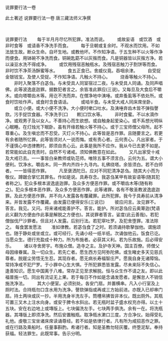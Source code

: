 说罪要行法一卷


此土著述
说罪要行法一卷
唐三藏法师义净撰


　　

说罪要行法
　　每于半月月尽忆所犯罪。准法而说。
　　或故妄语　或饮酒　或非时食等　或请香不净洗手而食。
　　每于旦朝或复余时。不观水而饮用。不如法放生故。断众生命。自坏生地。或教他坏。不作知净语。于五生种不以火等作净而便食。用钵碗不净洗而食。铜碗匙筯不以灰揩而食。凡是铜器皆以灰揩方净。若以澡豆水洗不得成净。
　　或饮用残宿恶触瓶水。及残宿恶触刀子割饼等而食。非时饮不净茶汤酥蜜等水。
　　食五正食已。舍威仪竟。吞咽余津。
　　自受捉金银钱宝。及使人受捉。不作知净语。凡触火不持心。
　　烧香等触火不持心。
　　非时入聚落不白苾刍。与未受具人同室宿过二夜。与未受具人同诵。及同声唱佛。此等波逸底迦罪。据数犯者言之。余皆准此罪应(三说)。又每旦及大食后不嚼木。或向塔嚼齿木等。用讫不洗而弃。在僧净地中洟唾。或弃蚤虱等不依处所。或食时饮啖作声。或食时含食语话。
　　或啮半食。与未受大戒人同床席坐卧。
　　或立小便。或大小便不洗净。大小便时嗽口吐水。及洟唾弃齿木皆不弹指謦欬。污手捉饮食器。不净洗手[口　　敕]口饮水等。
　　非时食蜜。不以水滴作净。或观男子及以女人。不善持心而生欲想。或自触身起爱染心。或不系想光明纵心眠睡。在灯烛光下眠卧。虽有开缘若触火等不持心。或于三宝师僧父母所。起不尊重心。及生嗔忿而不忍受。灭灯火不持心。此等皆是恶作罪。且随要言之。若更有余者随所忆罪。此等皆须对人一说而悔。或有责心者。云何责心。凡出家者。于不谨慎心中违律教时。即须自责心云。此事是我所不应作。我从今已去更不如是。若常能如此自克责时。自然不亏诸戒。须知佛教意在如此。
　　又凡出家受十戒及大戒已去。一一事皆白亲教师或轨范师。唯除五事不须言白。云何为五。谓大小便利。饮净水。嚼齿木。同一界内齐四十九寻内。礼佛绕塔。余皆须白。若不白师者。一一皆得恶作罪。
　　凡至褒洒陀日。应对不同犯清净苾刍。随其大小而为敬仪。蹲踞合掌忆其罪名。作如是说。具寿存念。我苾刍某甲有故妄语等(随其犯者称之)。犯众多根本波逸底迦罪。及众多方便恶作罪。或不嚼齿木等(随有称之)。犯众多根本恶作罪。及众多方便恶作罪。此等诸罪。各有不敬圣教波逸底迦罪。及此方便恶作罪。并不向人发露各有覆藏罪。此所犯罪。我今于具寿前从清净来。并皆发露不作覆藏。由发露已便得安乐(三说已)
　　彼应问言。汝见罪不。答言。我见。又问。将来诸戒能善护不。答言。能护。所对苾刍应云奥箄迦(梵语此义翻为方便由作此事是解脱之方便也)。其说罪者答言。娑度(此云善哉)。若犯僧伽伐尸沙罪者。但且对人发露。后别行法。若犯窣吐罗。及犯舍堕罪。准法除之。
每食罢发愿法
　　准如律教。若苾刍食了之时。若须诵持欹拏伽他。谓施颂也。随于静处或坐或立。或可经行。先诵小经一纸半纸。次诵伽他云。饭食已讫。当愿众生。德行充盈成十种力。所为布施者。必获其义利。若为乐故施。后必得安乐。
　　诸以寺舍房宇。布施众僧。造寺之主。及护寺天神。国主百僚。师僧父母因缘眷属。及一切众生。若先亡者。愿生西方见阿弥陀佛。或生睹史多天见慈氏尊者。脱屣尘劳悟无生忍。其现存者。愿无病长寿福智庄严。愿我自身无诸障恼。常持净戒不犯尸罗。于小罪中心生大惧。于所犯罪悉皆发露。尽未来际不失信心。逢善知识。愿生中国离于八难。常存正见至求解脱。恒与众生作不请之友。即以此福普施一切。同出有流证无上果。若于每日不作如是念诵发愿者。是懈怠人不销信施洗净法。
　　其大小便室。必须别处。各安门扇。并置横串。凡入小行室及上厕时法。合持瓶勿口含水用为洗净。謦欬弹指或再或三方始前进。亦既入已却串门扇。持土两块或灰一抄。半用洗身半洗左手。筒槽帛拂皆非本仪。既出厕外。其瓶可置三叉木上注水向身。或安于脾令水斜出。若无瓶时盆子盛水权充亦得。以土十五块。安在右边地上或塼版上。七块偏洗左手。七块两手俱洗。余有一在。将洗瓶器。其塼版上即须净洗。然后安置触瓶。取净瓶水漱口三度。方合净仪。始得受礼礼他。虔敬三宝坐诸床席读诵尊经。若不如是依律行者。凡有所为咸招恶作之罪。或在行路及乘船时。任量事斟酌。希诸行者。知是圣教勿轻灰覆。终堕泥犁。奉持获福。轻法罪生。此既常事。告示分明。

